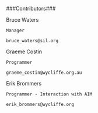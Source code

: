 ###Contributors###

Bruce Waters

    Manager

    bruce_waters@sil.org

Graeme Costin

    Programmer

    graeme_costin@wycliffe.org.au

Erik Brommers

    Programmer - Interaction with AIM

    erik_brommers@wycliffe.org